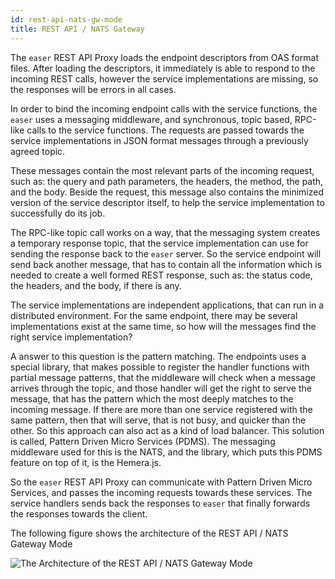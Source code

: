 ```yaml
---
id: rest-api-nats-gw-mode
title: REST API / NATS Gateway
---
```



The `easer` REST API Proxy loads the endpoint descriptors from OAS format files. After loading the descriptors, it immediately is able to respond to the incoming REST calls, however the service implementations are missing, so the responses will be errors in all cases.

In order to bind the incoming endpoint calls with the service functions, the `easer` uses a messaging middleware, and synchronous, topic based, RPC-like calls to the service functions. The requests are passed towards the service implementations in JSON format messages through a previously agreed topic.

These messages contain the most relevant parts of the incoming request, such as: the query and path parameters, the headers, the method, the path, and the body. Beside the request, this message also contains the minimized version of the service descriptor itself, to help the service implementation to successfully do its job.

The RPC-like topic call works on a way, that the messaging system creates a temporary response topic, that the service implementation can use for sending the response back to the `easer` server.
So the service endpoint will send back another message, that has to contain all the information which is needed to create a well formed REST response, such as: the status code, the headers, and the body, if there is any.

The service implementations are independent applications, that can run in a distributed environment. For the same endpoint, there may be several implementations exist at the same time, so how will the messages find the right service implementation?

A answer to this question is the pattern matching. The endpoints uses a special library, that makes possible to register the handler functions with partial message patterns, that the middleware will check when a message arrives through the topic, and those handler will get the right to serve the message, that has the pattern which the most deeply matches to the incoming message. If there are more than one service registered with the same pattern, then that will serve, that is not busy, and quicker than the other. So this approach can also act as a kind of load balancer.
This solution is called, Pattern Driven Micro Services (PDMS). The messaging middleware used for this is the NATS, and the library, which puts this PDMS feature on top of it, is the Hemera.js.

So the `easer` REST API Proxy can communicate with Pattern Driven Micro Services, and passes the incoming requests towards these services. The service handlers sends back the responses to `easer` that finally forwards the responses towards the client.

The following figure shows the architecture of the REST API / NATS Gateway Mode

![The Architecture of the REST API / NATS Gateway Mode](/easer/img/rest-nats-gw-architecture.png)



